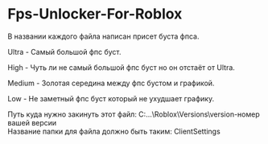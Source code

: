 # Fps-Unlocker-For-Roblox

В названии каждого файла написан присет буста фпса.

Ultra - Самый большой фпс буст.

High - Чуть ли не самый большой фпс буст но он отстаёт от Ultra.

Medium - Золотая середина между фпс бустом и графикой.

Low - Не заметный фпс буст который не ухудшает графику.

Путь куда нужно закинуть этот файл: C:\...\Roblox\Versions\version-номер вашей версии\
Название папки для файла должно быть таким: ClientSettings
